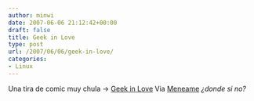 ```yaml
---
author: minwi
date: 2007-06-06 21:12:42+00:00
draft: false
title: Geek in Love
type: post
url: /2007/06/06/geek-in-love/
categories:
- Linux
---
```


Una tira de comic muy chula -> [Geek in Love](http://geekinlove.com/)
Via [Meneame](http://www.meneame.net) _¿donde si no?_
